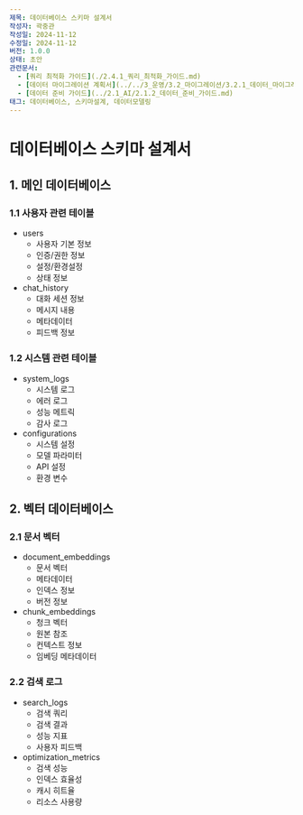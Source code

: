 ```yaml
---
제목: 데이터베이스 스키마 설계서
작성자: 곽중관
작성일: 2024-11-12
수정일: 2024-11-12
버전: 1.0.0
상태: 초안
관련문서:
  - [쿼리 최적화 가이드](./2.4.1_쿼리_최적화_가이드.md)
  - [데이터 마이그레이션 계획서](../../3_운영/3.2_마이그레이션/3.2.1_데이터_마이그레이션.md)
  - [데이터 준비 가이드](../2.1_AI/2.1.2_데이터_준비_가이드.md)
태그: 데이터베이스, 스키마설계, 데이터모델링
---
```


# 데이터베이스 스키마 설계서

## 1. 메인 데이터베이스

### 1.1 사용자 관련 테이블
- users
  - 사용자 기본 정보
  - 인증/권한 정보
  - 설정/환경설정
  - 상태 정보
- chat_history
  - 대화 세션 정보
  - 메시지 내용
  - 메타데이터
  - 피드백 정보

### 1.2 시스템 관련 테이블
- system_logs
  - 시스템 로그
  - 에러 로그
  - 성능 메트릭
  - 감사 로그
- configurations
  - 시스템 설정
  - 모델 파라미터
  - API 설정
  - 환경 변수

## 2. 벡터 데이터베이스

### 2.1 문서 벡터
- document_embeddings
  - 문서 벡터
  - 메타데이터
  - 인덱스 정보
  - 버전 정보
- chunk_embeddings
  - 청크 벡터
  - 원본 참조
  - 컨텍스트 정보
  - 임베딩 메타데이터

### 2.2 검색 로그
- search_logs
  - 검색 쿼리
  - 검색 결과
  - 성능 지표
  - 사용자 피드백
- optimization_metrics
  - 검색 성능
  - 인덱스 효율성
  - 캐시 히트율
  - 리소스 사용량